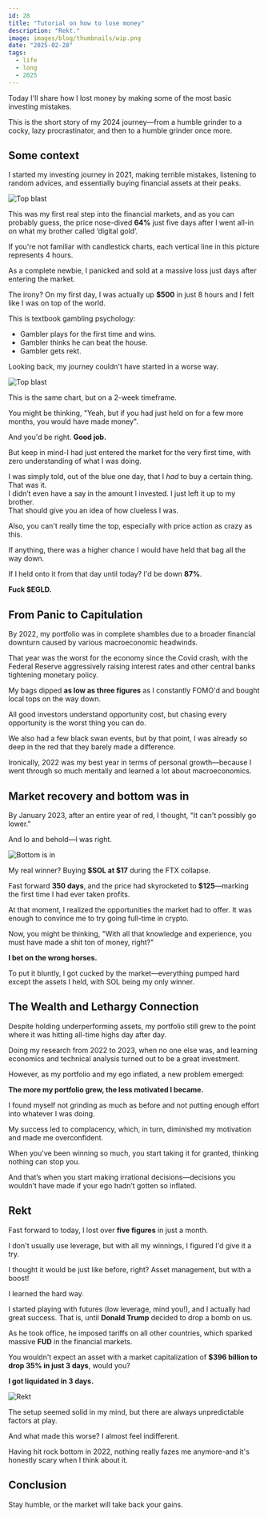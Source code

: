 ```yaml
---
id: 28
title: "Tutorial on how to lose money"
description: "Rekt." 
image: images/blog/thumbnails/wip.png
date: "2025-02-28"
tags:
  - life
  - long
  - 2025
---
```


Today I'll share how I lost money by making some of the most basic investing mistakes.

This is the short story of my 2024 journey—from a humble grinder to a cocky, lazy procrastinator, and then to a humble grinder once more.

## Some context

I started my investing journey in 2021, making terrible mistakes, listening to random advices, and essentially buying financial assets at their peaks.

![Top blast](/images/blog/28-clowncrash.png)

This was my first real step into the financial markets, and as you can probably guess, the price nose-dived **64%** just five days after I went all-in on what my brother called ‘digital gold’.

If you're not familiar with candlestick charts, each vertical line in this picture represents 4 hours.

As a complete newbie, I panicked and sold at a massive loss just days after entering the market.

The irony? On my first day, I was actually up **$500** in just 8 hours and I felt like I was on top of the world.

This is textbook gambling psychology:

- Gambler plays for the first time and wins.
- Gambler thinks he can beat the house.
- Gambler gets rekt.

Looking back, my journey couldn't have started in a worse way.

![Top blast](/images/blog/28-topblast.png)

This is the same chart, but on a 2-week timeframe.

You might be thinking, "Yeah, but if you had just held on for a few more months, you would have made money".

And you'd be right. **Good job.**

But keep in mind-I had just entered the market for the very first time, with zero understanding of what I was doing.

I was simply told, out of the blue one day, that I *had* to buy a certain thing. That was it. \
I didn’t even have a say in the amount I invested. I just left it up to my brother. \
That should give you an idea of how clueless I was.

Also, you can't really time the top, especially with price action as crazy as this.

If anything, there was a higher chance I would have held that bag all the way down.

If I held onto it from that day until today? I'd be down **87%**.

**Fuck $EGLD.**

## From Panic to Capitulation

By 2022, my portfolio was in complete shambles due to a broader financial downturn caused by various macroeconomic headwinds.

That year was the worst for the economy since the Covid crash, with the Federal Reserve aggressively raising interest rates and other central banks tightening monetary policy.

My bags dipped **as low as three figures** as I constantly FOMO'd and bought local tops on the way down. 

All good investors understand opportunity cost, but chasing every opportunity is the worst thing you can do.

We also had a few black swan events, but by that point, I was already so deep in the red that they barely made a difference.

Ironically, 2022 was my best year in terms of personal growth—because I went through so much mentally and learned a lot about macroeconomics.

## Market recovery and bottom was in

By January 2023, after an entire year of red, I thought, "It can't possibly go lower."

And lo and behold—I was right.

![Bottom is in](/images/blog/28-bottom.png)

My real winner? Buying **$SOL at $17** during the FTX collapse.

Fast forward **350 days**, and the price had skyrocketed to **$125**—marking the first time I had ever taken profits. 

At that moment, I realized the opportunities the market had to offer. It was enough to convince me to try going full-time in crypto.

Now, you might be thinking, "With all that knowledge and experience, you must have made a shit ton of money, right?"

**I bet on the wrong horses.**

To put it bluntly, I got cucked by the market—everything pumped hard except the assets I held, with SOL being my only winner.

## The Wealth and Lethargy Connection

Despite holding underperforming assets, my portfolio still grew to the point where it was hitting all-time highs day after day.

Doing my research from 2022 to 2023, when no one else was, and learning economics and technical analysis turned out to be a great investment.

However, as my portfolio and my ego inflated, a new problem emerged:

**The more my portfolio grew, the less motivated I became.**

I found myself not grinding as much as before and not putting enough effort into whatever I was doing.

My success led to complacency, which, in turn, diminished my motivation and made me overconfident.

When you've been winning so much, you start taking it for granted, thinking nothing can stop you.

And that’s when you start making irrational decisions—decisions you wouldn’t have made if your ego hadn’t gotten so inflated.

## Rekt

Fast forward to today, I lost over **five figures** in just a month.

I don't usually use leverage, but with all my winnings, I figured I'd give it a try.

I thought it would be just like before, right? Asset management, but with a boost!

I learned the hard way.

I started playing with futures (low leverage, mind you!), and I actually had great success. That is, until **Donald Trump** decided to drop a bomb on us.

As he took office, he imposed tariffs on all other countries, which sparked massive **FUD** in the financial markets.

You wouldn't expect an asset with a market capitalization of **$396 billion to drop 35% in just 3 days**, would you?

**I got liquidated in 3 days.**

![Rekt](/images/blog/28-rekt.png)

The setup seemed solid in my mind, but there are always unpredictable factors at play.

And what made this worse? I almost feel indifferent.

Having hit rock bottom in 2022, nothing really fazes me anymore-and it's honestly scary when I think about it.

## Conclusion

Stay humble, or the market will take back your gains.